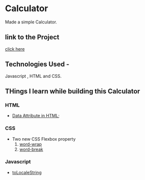 # Calculator
 Made a simple Calculator.
 
 ## link to the Project
 [click here](https://calculator-k.netlify.app/)
 
 ## Technologies Used - 
 
 Javascript , HTML and CSS. 

 ## THings I learn while building this Calculator

 ### HTML
 - [Data Attribute in HTML](https://developer.mozilla.org/en-US/docs/Learn/HTML/Howto/Use_data_attributes);
 
 ### CSS
 - Two new CSS Flexbox property
   1. [word-wrap](https://www.w3schools.com/cssref/css3_pr_word-wrap.asp)
   2. [word-break](https://www.w3schools.com/cssref/css3_pr_word-break.asp)

 ### Javascript
 - [toLocaleString](https://developer.mozilla.org/en-US/docs/Web/JavaScript/Reference/Global_Objects/Date/toLocaleString)
